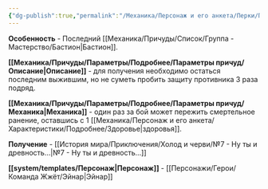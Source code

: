 ```yaml
---
{"dg-publish":true,"permalink":"/Механика/Персонаж и его анкета/Перки/Последний бастион/","noteIcon":"","created":"2025-09-07T13:19:29.854+03:00","updated":"2025-09-07T15:16:42.610+03:00"}
---
```


**Особенность** - Последний [[Механика/Причуды/Список/Группа - Мастерство/Бастион\|Бастион]].

**[[Механика/Причуды/Параметры/Подробнее/Параметры причуд/Описание\|Описание]]** - для получения необходимо остаться последним выжившим, но не суметь пробить защиту противника 3 раза подряд. 

**[[Механика/Причуды/Параметры/Подробнее/Параметры причуд/Механика\|Механика]]** - один раз за бой может пережить смертельное ранение, оставшись с 1 [[Механика/Персонаж и его анкета/Характеристики/Подробнее/Здоровье\|здоровья]]. 

**Получение** - [[История мира/Приключения/Холод и черви/№7 - Ну ты и древность...\|№7 - Ну ты и древность...]]

**[[system/templates/Персонаж\|Персонаж]]** - [[Персонажи/Герои/Команда Жжёт/Эйнар\|Эйнар]]